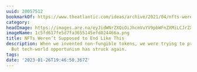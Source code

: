```yaml
---
uuid: 20057512
bookmarkOf: https://www.theatlantic.com/ideas/archive/2021/04/nfts-werent-supposed-end-like/618488/
category:
headImage: https://images.are.na/eyJidWNrZXQiOiJhcmVuYV9pbWFnZXMiLCJrZXkiOiIyMDA1NzUxMi9vcmlnaW5hbF8xYzVmZDYxN2ZlNWQ3ZmEzNjU1MTQ1ZWZkMDI0NDY2YS5wbmciLCJlZGl0cyI6eyJyZXNpemUiOnsid2lkdGgiOjEyMDAsImhlaWdodCI6MTIwMCwiZml0IjoiaW5zaWRlIiwid2l0aG91dEVubGFyZ2VtZW50Ijp0cnVlfSwid2VicCI6eyJxdWFsaXR5Ijo5MH0sImpwZWciOnsicXVhbGl0eSI6OTB9LCJyb3RhdGUiOm51bGx9fQ==?bc=0
imageName: 1c5fd617fe5d7fa3655145efd024466a.png
title: NFTs Weren’t Supposed to End Like This
description: When we invented non-fungible tokens, we were trying to protect artists.
  But tech-world opportunism has struck again.
tags:
date: '2023-01-26T19:46:50.367Z'
---
```

